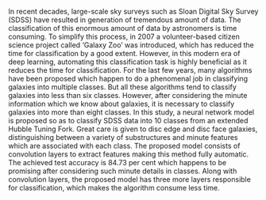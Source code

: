 In recent decades, large-scale sky surveys such as Sloan Digital Sky Survey (SDSS) have resulted in generation of tremendous amount of data. The classification of this enormous amount of data by astronomers is time consuming. To simplify this process, in 2007 a volunteer-based citizen science project called ‘Galaxy Zoo’ was introduced, which has reduced the time for classification by a good extent. However, in this modern era of deep learning, automating this classification task is highly beneficial as it reduces the time for classification. For the last few years, many algorithms have been proposed which happen to do a phenomenal job in classifying galaxies into multiple classes. But all these algorithms tend to classify galaxies into less than six classes. However, after considering the minute information which we know about galaxies, it is necessary to classify galaxies into more than eight classes. In this study, a neural network model is proposed so as to classify SDSS data into 10 classes from an extended Hubble Tuning Fork. Great care is given to disc edge and disc face galaxies, distinguishing between a variety of substructures and minute features which are associated with each class. The proposed model consists of convolution layers to extract features making this method fully automatic. The achieved test accuracy is 84.73  per cent which happens to be promising after considering such minute details in classes. Along with convolution layers, the proposed model has three more layers responsible for classification, which makes the algorithm consume less time.

